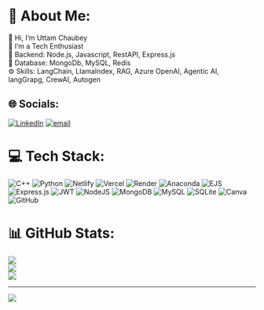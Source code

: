 # 💫 About Me:
👋 Hi, I’m Uttam Chaubey<br>👀 I’m a Tech Enthusiast<br>💞️ Backend: Node.js, Javascript, RestAPI, Express.js<br>🔋 Database: MongoDb, MySQL, Redis<br>⚙️  Skills: LangChain, LlamaIndex, RAG, Azure OpenAI, Agentic AI, langGrapg, CrewAI, Autogen<br>


## 🌐 Socials:
[![LinkedIn](https://img.shields.io/badge/LinkedIn-%230077B5.svg?logo=linkedin&logoColor=white)](https://www.linkedin.com/in/uttam-chaubey/) [![email](https://img.shields.io/badge/Email-D14836?logo=gmail&logoColor=white)](mailto:chaubeyuttam2003@gmail.com) 

# 💻 Tech Stack:
![C++](https://img.shields.io/badge/c++-%2300599C.svg?style=plastic&logo=c%2B%2B&logoColor=white) ![Python](https://img.shields.io/badge/python-3670A0?style=plastic&logo=python&logoColor=ffdd54) ![Netlify](https://img.shields.io/badge/netlify-%23000000.svg?style=plastic&logo=netlify&logoColor=#00C7B7) ![Vercel](https://img.shields.io/badge/vercel-%23000000.svg?style=plastic&logo=vercel&logoColor=white) ![Render](https://img.shields.io/badge/Render-%46E3B7.svg?style=plastic&logo=render&logoColor=white) ![Anaconda](https://img.shields.io/badge/Anaconda-%2344A833.svg?style=plastic&logo=anaconda&logoColor=white) ![EJS](https://img.shields.io/badge/ejs-%23B4CA65.svg?style=plastic&logo=ejs&logoColor=black) ![Express.js](https://img.shields.io/badge/express.js-%23404d59.svg?style=plastic&logo=express&logoColor=%2361DAFB) ![JWT](https://img.shields.io/badge/JWT-black?style=plastic&logo=JSON%20web%20tokens) ![NodeJS](https://img.shields.io/badge/node.js-6DA55F?style=plastic&logo=node.js&logoColor=white) ![MongoDB](https://img.shields.io/badge/MongoDB-%234ea94b.svg?style=plastic&logo=mongodb&logoColor=white) ![MySQL](https://img.shields.io/badge/mysql-4479A1.svg?style=plastic&logo=mysql&logoColor=white) ![SQLite](https://img.shields.io/badge/sqlite-%2307405e.svg?style=plastic&logo=sqlite&logoColor=white) ![Canva](https://img.shields.io/badge/Canva-%2300C4CC.svg?style=plastic&logo=Canva&logoColor=white) ![GitHub](https://img.shields.io/badge/github-%23121011.svg?style=plastic&logo=github&logoColor=white)
# 📊 GitHub Stats:
![](https://github-readme-stats.vercel.app/api?username=chaubeyuttam07&theme=radical&hide_border=false&include_all_commits=true&count_private=true)<br/>
![](https://nirzak-streak-stats.vercel.app/?user=chaubeyuttam07&theme=radical&hide_border=false)<br/>
![](https://github-readme-stats.vercel.app/api/top-langs/?username=chaubeyuttam07&theme=radical&hide_border=false&include_all_commits=true&count_private=true&layout=compact)

---
[![](https://visitcount.itsvg.in/api?id=chaubeyuttam07&icon=0&color=0)](https://visitcount.itsvg.in)


